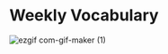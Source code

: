 # Weekly Vocabulary

![ezgif com-gif-maker (1)](https://user-images.githubusercontent.com/90495580/161394010-c4c4e7a8-08ad-4e01-aadc-c27a183fd47e.gif)
